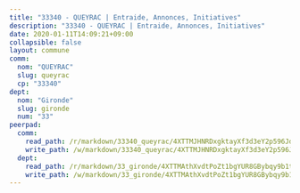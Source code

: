 ```yaml
---
title: "33340 - QUEYRAC | Entraide, Annonces, Initiatives"
description: "33340 - QUEYRAC | Entraide, Annonces, Initiatives"
date: 2020-01-11T14:09:21+09:00
collapsible: false
layout: commune
comm:
  nom: "QUEYRAC"
  slug: queyrac
  cp: "33340"
dept:
  nom: "Gironde"
  slug: gironde
  num: "33"
peerpad:
  comm:
    read_path: /r/markdown/33340_queyrac/4XTTMJHNRDxgktayXf3d3eY2p596JdGQyCNpdfdDCbbJPN8Sv
    write_path: /w/markdown/33340_queyrac/4XTTMJHNRDxgktayXf3d3eY2p596JdGQyCNpdfdDCbbJPN8Sv-K3TgTtVG1yRVYjGFLG1K6Nmf4bEKgvK8ZvnQPePUnWxYzS42ENMGzASJJQCZgTiW7QDTHvcWPUzDjGFScNWiYMXZpD8uKdXoxEXF55i6Kke2zjYTKj2Np7h5Ytq3xyV2pV7rCtQz
  dept:
    read_path: /r/markdown/33_gironde/4XTTMAthXvdtPoZt1bgYUR8GBybqy9b1tLUaaKDw5iKj57LRt
    write_path: /w/markdown/33_gironde/4XTTMAthXvdtPoZt1bgYUR8GBybqy9b1tLUaaKDw5iKj57LRt-K3TgU8ogmN5s8hbKrZhkV9P1KQiFepNWXjoYRvdMTW1jt7eRXTmrjG677tN9mcUTsALjzYGgb8mvcrYPJn2Jd8cTiBmF9aZcbgdcQL1kzCPJnSf6X8tpEcGPdTr5qT6cQqEpt6oQ
---
```


